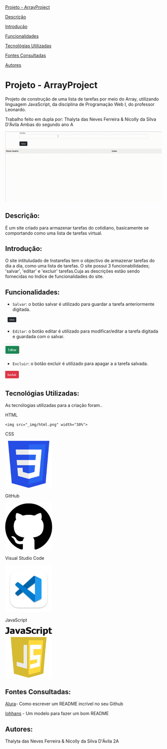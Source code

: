 [Projeto - ArrayProject](#projeto---arrayproject)

[Descrição](#descri%C3%A7%C3%A3o)

[Introdução](#introdu%C3%A7%C3%A3o)

[Funcionalidades](#funcionalidades)

[Tecnológias Utilizadas](#tecnol%C3%B3gias-utilizadas)

[Fontes Consultadas](#fontes-consultadas)

[Autores](#autores)

# Projeto - ArrayProject

Projeto de construção de uma lista de tarefas por meio do Array, utilizando linguagem JavaScript, da disciplina de Programação Web I, do professor Leonardo.

Trabalho feito em dupla por: Thalyta das Neves Ferreira & Nicolly da Silva D'Ávila
Ambas do segundo ano A

<img src="_img/array.gif">

## Descrição:

É um site criado para armazenar tarefas do cotidiano, basicamente se comportando como uma lista de tarefas virtual.

## Introdução:

O site intituludado de Instarefas tem o objectivo de armazenar tarefas do dia a dia, como uma lista de tarefas. O site possui 3 funcionabilidades; 'salvar', 'editar' e 'excluir' tarefas.Cuja as descrições estão sendo fornecidas no Indíce de funcionalidades do site.

## Funcionalidades:

- `Salvar`: o botão salvar é utilizado para guardar a tarefa anteriormente digitada.

<img src="_img/salvar.png" width="9%">

- `Editar`: o botão editar é utilizado para modificar/editar a tarefa digitada e guardada com o salvar.

<img src="_img/editar.png" width="9%">

- `Excluir`: o botão excluir é utilizado para apagar a a tarefa salvada.

<img src="_img/excluir.png" width="9%">

## Tecnológias Utilizadas:

 As tecnólogias utilizadas para a criação foram..

HTML    
  
    <img src="_img/html.png" width="30%">

CSS

<img src="_img/css.png" width="30%">

GitHub

   <img src="_img/github.png" width="30%">

Visual Studio Code

   <img src="_img/vscode.png" width="30%">

JavaScript

   <img src="_img/javascript.png" width="30%">


## Fontes Consultadas:

[Alura](https://www.alura.com.br/artigos/escrever-bom-readme)- Como escrever um README incrível no seu Github

[lohhans](https://gist.github.com/lohhans/f8da0b147550df3f96914d3797e9fb89) - Um modelo para fazer um bom README


## Autores:

Thalyta das Neves Ferreira & Nicolly da Silva D'Ávila 2A
